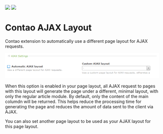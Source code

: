 [![](https://img.shields.io/packagist/v/fritzmg/contao-ajax-layout.svg)](https://packagist.org/packages/fritzmg/contao-ajax-layout)
[![](https://img.shields.io/packagist/dt/fritzmg/contao-ajax-layout.svg)](https://packagist.org/packages/fritzmg/contao-ajax-layout)

Contao AJAX Layout
=====================

Contao extension to automatically use a different page layout for AJAX requests.

![screenshot](https://raw.githubusercontent.com/fritzmg/contao-ajax-layout/master/screenshot.png)

When this option is enabled in your page layout, all AJAX request to pages with this layout will generate the page under a different, minimal layout, with only the regular article module. By default, only the content of the main columdn will be returned. This helps reduce the processing time for generating the page and reduces the amount of data sent to the client via AJAX.

You can also set another page layout to be used as your AJAX layout for this page layout.

